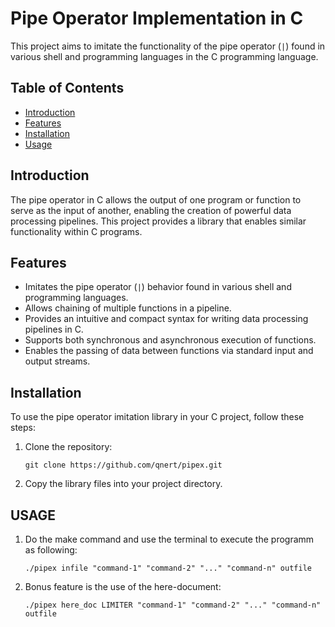 # Pipe Operator Implementation in C

This project aims to imitate the functionality of the pipe operator (`|`) found in various shell and programming languages in the C programming language.

## Table of Contents

- [Introduction](#introduction)
- [Features](#features)
- [Installation](#installation)
- [Usage](#usage)

## Introduction

The pipe operator in C allows the output of one program or function to serve as the input of another, enabling the creation of powerful data processing pipelines. This project provides a library that enables similar functionality within C programs.

## Features

- Imitates the pipe operator (`|`) behavior found in various shell and programming languages.
- Allows chaining of multiple functions in a pipeline.
- Provides an intuitive and compact syntax for writing data processing pipelines in C.
- Supports both synchronous and asynchronous execution of functions.
- Enables the passing of data between functions via standard input and output streams.

## Installation

To use the pipe operator imitation library in your C project, follow these steps:

1. Clone the repository:

   ```
   git clone https://github.com/qnert/pipex.git
   ```

2. Copy the library files into your project directory.

## USAGE
1. Do the make command and use the terminal to execute the programm as following:

   ```
   ./pipex infile "command-1" "command-2" "..." "command-n" outfile
   ```
 2. Bonus feature is the use of the here-document:

    ```
    ./pipex here_doc LIMITER "command-1" "command-2" "..." "command-n" outfile
    ```
